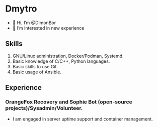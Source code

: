 # Dmytro
- 👋 Hi, I’m @DimonBor
- 👀 I’m interested in new experience

## Skills
  1. GNU/Linux administration, Docker/Podman, Systemd.
  2. Basic knowledge of C/C++, Python languages.
  3. Basic skills to use Git.
  4. Basic usage of Ansible.
 
## Experience
  ### OrangeFox Recovery and Sophie Bot (open-source projects)/Sysadmin/Volunteer.
  - I am engaged in server uptime support and container management.

